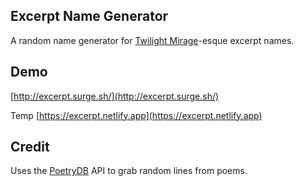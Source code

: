 ## Excerpt Name Generator

A random name generator for [Twilight Mirage](http://friendsatthetable.net/category/Twilight+Mirage)-esque excerpt names.

## Demo

[http://excerpt.surge.sh/](http://excerpt.surge.sh/)

Temp
[https://excerpt.netlify.app](https://excerpt.netlify.app)
## Credit

Uses the [PoetryDB](https://github.com/thundercomb/poetrydb) API to grab random lines from poems.
